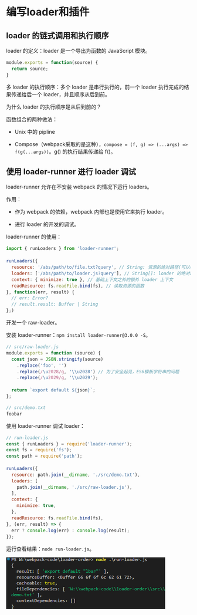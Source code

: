 # 编写loader和插件

## loader 的链式调用和执行顺序

loader 的定义：loader 是一个导出为函数的 JavaScript 模块。

```js
module.exports = function(source) {
  return source;
}
```

多 loader 的执行顺序：多个 loader 是串行执行的，前一个 loader 执行完成的结果传递给后一个 loader，并且顺序从后到前。

为什么 loader 的执行顺序是从后到前的？

函数组合的两种做法：

- Unix 中的 pipline

- Compose（webpack采取的是这种），`compose = (f, g) => (...args) => f(g(...args))`。g() 的执行结果传递给 f()。

## 使用 loader-runner 进行 loader 调试

loader-runner 允许在不安装 webpack 的情况下运行 loaders。

作用：

- 作为 webpack 的依赖，webpack 内部也是使用它来执行 loader。

- 进行 loader 的开发的调试。

loader-runner 的使用：

```js
import { runLoaders } from 'loader-runner';

runLoaders({
  resource: '/abs/path/to/file.txt?query', // String: 资源的绝对路径(可以增加查询字符串)
  loaders: ['/abs/path/to/loader.js?query'], // String[]: loader 的绝对路径(可以增加查询字符串)
  context: { minimize: true }, // 基础上下文之外的额外 loader 上下文
  readResource: fs.readFile.bind(fs), // 读取资源的函数
}, function(err, result) {
  // err: Error?
  // result.result: Buffer | String
};)
```

开发一个 raw-loader。

安装 loader-runner：`npm install loader-runner@3.0.0 -S`。

```js
// src/raw-loader.js
module.exports = function (source) {
  const json = JSON.stringify(source)
    .replace('foo', '')
    .replace(/\u2028/g, '\\u2028') // 为了安全起见，ES6模板字符串的问题
    .replace(/\u2029/g, '\\u2029');

  return `export default ${json}`;
};
```

```js
// src/demo.txt
foobar
```

使用 loader-runner 调试 loader：

```js
// run-loader.js
const { runLoaders } = require('loader-runner');
const fs = require('fs');
const path = require('path');

runLoaders({
  resource: path.join(__dirname, './src/demo.txt'),
  loaders: [
    path.join(__dirname, './src/raw-loader.js'),
  ],
  context: {
    minimize: true,
  },
  readResource: fs.readFile.bind(fs),
}, (err, result) => {
  err ? console.log(err) : console.log(result);
});
```

运行查看结果：`node run-loader.js`。

![loader-runner运行结果](./images/webpack_loader_plugin/loader-runner.png)